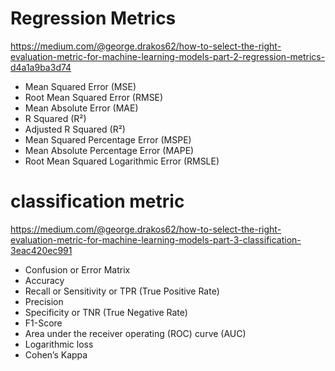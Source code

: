 
# Regression Metrics
https://medium.com/@george.drakos62/how-to-select-the-right-evaluation-metric-for-machine-learning-models-part-2-regression-metrics-d4a1a9ba3d74 

- Mean Squared Error (MSE)
- Root Mean Squared Error (RMSE)
- Mean Absolute Error (MAE)
- R Squared (R²)
- Adjusted R Squared (R²)
- Mean Squared Percentage Error (MSPE)
- Mean Absolute Percentage Error (MAPE)
- Root Mean Squared Logarithmic Error (RMSLE)

# classification metric
https://medium.com/@george.drakos62/how-to-select-the-right-evaluation-metric-for-machine-learning-models-part-3-classification-3eac420ec991 

- Confusion or Error Matrix
- Accuracy
- Recall or Sensitivity or TPR (True Positive Rate)
- Precision
- Specificity or TNR (True Negative Rate)
- F1-Score
- Area under the receiver operating (ROC) curve (AUC)
- Logarithmic loss
- Cohen’s Kappa
